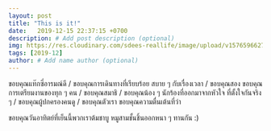 ```yaml
---
layout: post
title: "This is it!"
date:   2019-12-15 22:37:15 +0700
description: # Add post description (optional)
img: https://res.cloudinary.com/sdees-reallife/image/upload/v1576596627/1576596344960.jpg # Add image post (optional)
tags: [2019-12]
author: # Add name author (optional)
---
```

ขอบคุณแท๊กซี่อารมณ์ดี / ขอบคุณการเดินทางที่เรียบร้อย สบาย ๆ กับเรื่องเวลา / ขอบคุณสอง ขอบคุณการเตรียมงานของทุก ๆ คน / ขอบคุณสมาธิ / ขอบคุณน้อง ๆ นักร้องที่ออกมาจากหัวใจ ที่ตั้งใจกันจริง ๆ / ขอบคุณผู้ปกครองคนดู / ขอบคุณตัวเรา ขอบคุณความตื่นเต้นที่ว่า

<i class="fa fa-child" style="color:plum"></i>

ขอบคุณวันอาทิตย์ที่เย็นนี้พวกเราต้มชาบู หมูสามชั้นชิ้นออกหนา ๆ ทานกัน :)
